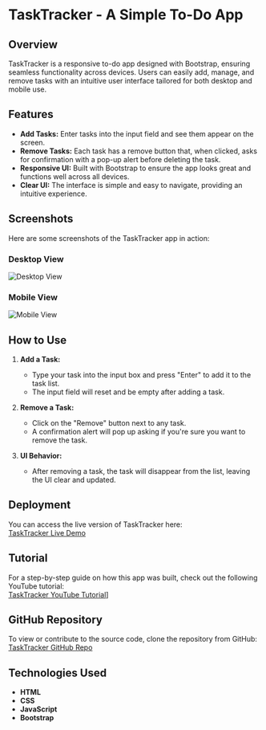# TaskTracker - A Simple To-Do App

## Overview

TaskTracker is a responsive to-do app designed with Bootstrap, ensuring seamless functionality across devices. Users can easily add, manage, and remove tasks with an intuitive user interface tailored for both desktop and mobile use.

## Features

- **Add Tasks:** Enter tasks into the input field and see them appear on the screen.
- **Remove Tasks:** Each task has a remove button that, when clicked, asks for confirmation with a pop-up alert before deleting the task.
- **Responsive UI:** Built with Bootstrap to ensure the app looks great and functions well across all devices.
- **Clear UI:** The interface is simple and easy to navigate, providing an intuitive experience.

## Screenshots

Here are some screenshots of the TaskTracker app in action:

### Desktop View
![Desktop View](https://github.com/user-attachments/assets/c382b157-c1c2-490b-a754-43eb54f9a142)

### Mobile View
![Mobile View](https://github.com/user-attachments/assets/acf04d55-775c-474c-8ec5-5270fedebc70)

## How to Use

1. **Add a Task:** 
   - Type your task into the input box and press "Enter" to add it to the task list.
   - The input field will reset and be empty after adding a task.
  
2. **Remove a Task:** 
   - Click on the "Remove" button next to any task.
   - A confirmation alert will pop up asking if you're sure you want to remove the task.

3. **UI Behavior:** 
   - After removing a task, the task will disappear from the list, leaving the UI clear and updated.

## Deployment

You can access the live version of TaskTracker here:  
[TaskTracker Live Demo](https://zayanmustafa.github.io/TaskTracker/)

## Tutorial

For a step-by-step guide on how this app was built, check out the following YouTube tutorial:  
[TaskTracker YouTube Tutorial](https://youtu.be/hRBmr_Xv-PY)]

## GitHub Repository

To view or contribute to the source code, clone the repository from GitHub:  
[TaskTracker GitHub Repo](https://github.com/ZayanMustafa/TaskTracker)

## Technologies Used

- **HTML**
- **CSS**
- **JavaScript**
- **Bootstrap**
